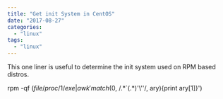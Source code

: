 ```yaml
---
title: "Get init System in CentOS"
date: "2017-08-27"
categories: 
  - "linux"
tags: 
  - "linux"
---
```


This one liner is useful to determine the init system used on RPM based distros.

rpm -qf $(file /proc/1/exe | awk 'match($0, /.\*\`(.\*)'\\''/, ary){print ary\[1\]}')
